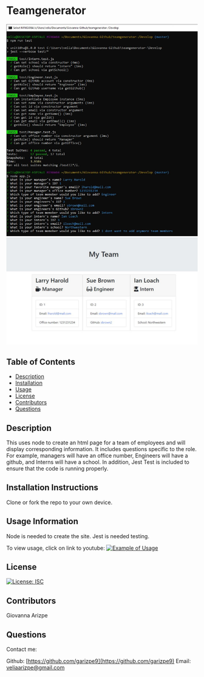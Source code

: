 # Teamgenerator

<img src=https://github.com/garizpe9/teamgenerator-/blob/master/NPM%20Run%20Test.JPG>


<img src=https://github.com/garizpe9/teamgenerator-/blob/master/team.JPG>


## Table of Contents
* [Description](#description)
* [Installation](#installation)
* [Usage](#usage)
* [License](#license)
* [Contributors](#contributors)
* [Questions](#questions)

## Description
This uses node to create an html page for a team of employees and will display corresponding information. 
It includes questions specific to the role. For example, managers will have an office number, Engineers will have a github, and Interns will have a school.
In addition, Jest Test is included to ensure that the code is running properly.


## Installation Instructions
Clone or fork the repo to your own device.

## Usage Information
Node is needed to create the site.
Jest is needed testing.

To view usage, click on link to youtube:
[![Example of Usage](https://img.youtube.com/vi/8xmdjcRvGro/0.jpg)](https://www.youtube.com/embed/8xmdjcRvGro)


## License
[![License: ISC](https://img.shields.io/badge/License-ISC-blue.svg)](https://opensource.org/licenses/ISC)

## Contributors
Giovanna Arizpe

## Questions
Contact me:

Github: [https://github.com/garizpe9](https://github.com/garizpe9)
Email: [veliaarizpe@gmail.com](veliaarizpe@gmail.com)
